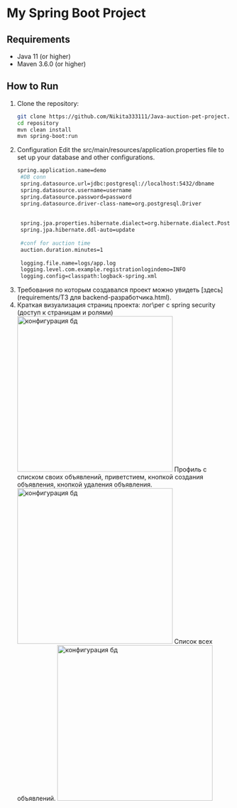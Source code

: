 # My Spring Boot Project

## Requirements
- Java 11 (or higher)
- Maven 3.6.0 (or higher)

## How to Run

1. Clone the repository:
   ```bash
   git clone https://github.com/Nikita333111/Java-auction-pet-project.git
   cd repository
   mvn clean install
   mvn spring-boot:run
2. Configuration
   Edit the src/main/resources/application.properties file to set up your database and other configurations.
   ```bash
   spring.application.name=demo
    #DB conn
    spring.datasource.url=jdbc:postgresql://localhost:5432/dbname
    spring.datasource.username=username
    spring.datasource.password=password
    spring.datasource.driver-class-name=org.postgresql.Driver
    
    
    spring.jpa.properties.hibernate.dialect=org.hibernate.dialect.PostgreSQLDialect
    spring.jpa.hibernate.ddl-auto=update
    
    #conf for auction time
    auction.duration.minutes=1
    
    logging.file.name=logs/app.log
    logging.level.com.example.registrationlogindemo=INFO
    logging.config=classpath:logback-spring.xml
   
3. Требования по которым создавался проект можно увидеть [здесь](requirements/ТЗ для backend-разработчика.html).
4. Краткая визуализация страниц проекта:
    лог\рег с spring security (доступ к страницам и ролями)
   <img src="https://github.com/Nikita333111/Java-auction-pet-project/blob/master/requirements/project%20presentation/login.png" height="350" alt="конфигурация бд">
   Профиль с списком своих объявлений, приветстием, кнопкой создания объявления, кнопкой удаления объявления.
   <img src="https://github.com/Nikita333111/Java-auction-pet-project/blob/master/requirements/project%20presentation/profile.png" height="350" alt="конфигурация бд">
   Список всех объявлений.
   <img src="https://github.com/Nikita333111/Java-auction-pet-project/blob/master/requirements/project%20presentation/ad-list.png" height="350" alt="конфигурация бд">


